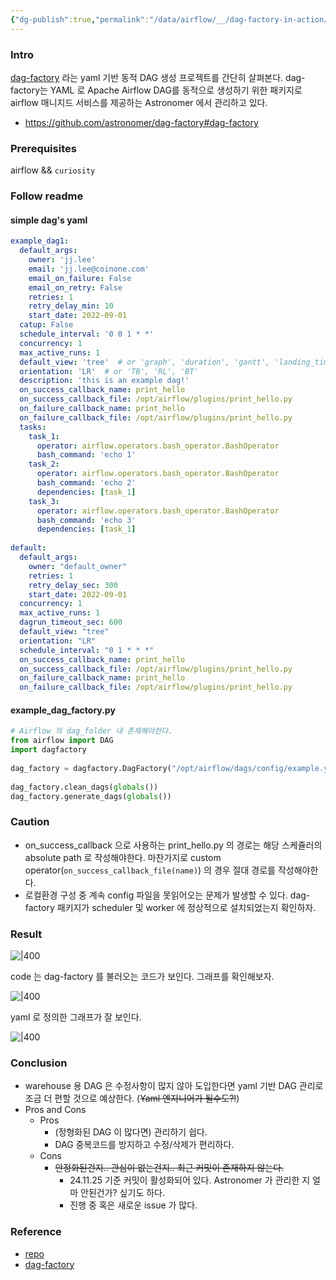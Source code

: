```yaml
---
{"dg-publish":true,"permalink":"/data/airflow/__/dag-factory-in-action/","tags":["airflow","dag-factory","getting-started"],"dgHomeLink":true,"dgShowBacklinks":true,"dgShowLocalGraph":true,"dgEnableSearch":true,"dgLinkPreview":true,"noteIcon":"","created":"2024-10-02T18:51:46.000+09:00"}
---
```



### Intro
[dag-factory](https://github.com/ajbosco/dag-factory) 라는 yaml 기반 동적 DAG 생성 프로젝트를 간단히 살펴본다. dag-factory는 YAML 로 Apache Airflow DAG를 동적으로 생성하기 위한 패키지로 airflow 매니지드 서비스를 제공하는 Astronomer 에서 관리하고 있다.
- https://github.com/astronomer/dag-factory#dag-factory


### Prerequisites
airflow && `curiosity`

### Follow readme
#### simple dag's yaml
```yaml
example_dag1:  
  default_args:  
    owner: 'jj.lee'  
    email: 'jj.lee@coinone.com'  
    email_on_failure: False  
    email_on_retry: False  
    retries: 1  
    retry_delay_min: 10  
    start_date: 2022-09-01  
  catup: False  
  schedule_interval: '0 0 1 * *'  
  concurrency: 1  
  max_active_runs: 1  
  default_view: 'tree'  # or 'graph', 'duration', 'gantt', 'landing_times'  
  orientation: 'LR'  # or 'TB', 'RL', 'BT'  
  description: 'this is an example dag!'  
  on_success_callback_name: print_hello  
  on_success_callback_file: /opt/airflow/plugins/print_hello.py  
  on_failure_callback_name: print_hello  
  on_failure_callback_file: /opt/airflow/plugins/print_hello.py  
  tasks:  
    task_1:  
      operator: airflow.operators.bash_operator.BashOperator  
      bash_command: 'echo 1'  
    task_2:  
      operator: airflow.operators.bash_operator.BashOperator  
      bash_command: 'echo 2'  
      dependencies: [task_1]  
    task_3:  
      operator: airflow.operators.bash_operator.BashOperator  
      bash_command: 'echo 3'  
      dependencies: [task_1]  
  
default:  
  default_args:  
    owner: "default_owner"  
    retries: 1  
    retry_delay_sec: 300  
    start_date: 2022-09-01  
  concurrency: 1  
  max_active_runs: 1  
  dagrun_timeout_sec: 600  
  default_view: "tree"  
  orientation: "LR"  
  schedule_interval: "0 1 * * *"  
  on_success_callback_name: print_hello  
  on_success_callback_file: /opt/airflow/plugins/print_hello.py  
  on_failure_callback_name: print_hello  
  on_failure_callback_file: /opt/airflow/plugins/print_hello.py
```

#### example_dag_factory.py
```python
# Airflow 의 dag_folder 내 존재해야한다.
from airflow import DAG  
import dagfactory  
  
dag_factory = dagfactory.DagFactory("/opt/airflow/dags/config/example.yml")  
  
dag_factory.clean_dags(globals())  
dag_factory.generate_dags(globals())
```

### Caution
- on_success_callback 으로 사용하는 print_hello.py 의 경로는 해당 스케쥴러의 absolute path 로 작성해야한다. 마찬가지로 custom operator(`on_success_callback_file(name)`) 의 경우 절대 경로를 작성해야한다.
- 로컬환경 구성 중 계속 config 파일을 못읽어오는 문제가 발생할 수 있다. dag-factory 패키지가 scheduler 및 worker 에 정상적으로 설치되었는지 확인하자.

### Result
![|400](https://i.imgur.com/aXaSucv.png)

code 는 dag-factory 를 불러오는 코드가 보인다. 그래프를 확인해보자.

![|400](https://i.imgur.com/qLQbPPs.png)

yaml 로 정의한 그래프가 잘 보인다.

![|400](https://i.imgur.com/hwhUK3z.png)


### Conclusion
- warehouse 용 DAG 은 수정사항이 많지 않아 도입한다면 yaml 기반 DAG 관리로 조금 더 편할 것으로 예상한다. (~~Yaml 엔지니어가 될수도?!~~)
- Pros and Cons
	- Pros
		- (정형화된 DAG 이 많다면) 관리하기 쉽다.
		- DAG 중복코드를 방지하고 수정/삭제가 편리하다.
	- Cons
		- ~~안정화된건지.. 관심이 없는건지.. 최근 커밋이 존재하지 않는다.~~
    		- 24.11.25 기준 커밋이 활성화되어 있다. Astronomer 가 관리한 지 얼마 안된건가? 싶기도 하다.
    		- 진행 중 혹은 새로운 issue 가 많다.


### Reference
- [repo](https://github.com/ajbosco/dag-factory#dag-factory)
- [dag-factory​](https://docs.astronomer.io/learn/dynamically-generating-dags#dag-factory "Direct link to dag-factory")
